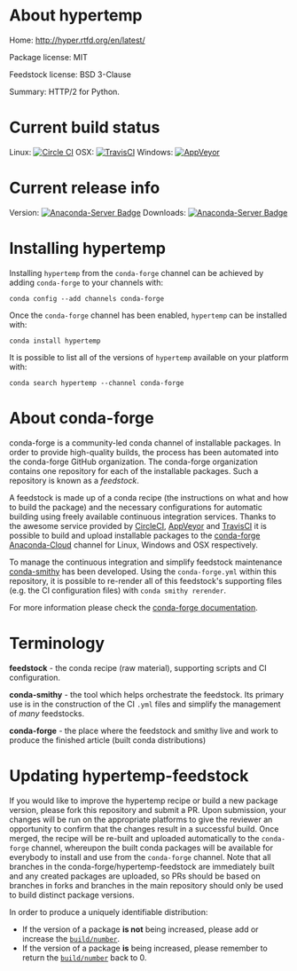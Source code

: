 About hypertemp
===============

Home: http://hyper.rtfd.org/en/latest/

Package license: MIT

Feedstock license: BSD 3-Clause

Summary: HTTP/2 for Python.



Current build status
====================

Linux: [![Circle CI](https://circleci.com/gh/conda-forge/hypertemp-feedstock.svg?style=shield)](https://circleci.com/gh/conda-forge/hypertemp-feedstock)
OSX: [![TravisCI](https://travis-ci.org/conda-forge/hypertemp-feedstock.svg?branch=master)](https://travis-ci.org/conda-forge/hypertemp-feedstock)
Windows: [![AppVeyor](https://ci.appveyor.com/api/projects/status/github/conda-forge/hypertemp-feedstock?svg=True)](https://ci.appveyor.com/project/conda-forge/hypertemp-feedstock/branch/master)

Current release info
====================
Version: [![Anaconda-Server Badge](https://anaconda.org/conda-forge/hypertemp/badges/version.svg)](https://anaconda.org/conda-forge/hypertemp)
Downloads: [![Anaconda-Server Badge](https://anaconda.org/conda-forge/hypertemp/badges/downloads.svg)](https://anaconda.org/conda-forge/hypertemp)

Installing hypertemp
====================

Installing `hypertemp` from the `conda-forge` channel can be achieved by adding `conda-forge` to your channels with:

```
conda config --add channels conda-forge
```

Once the `conda-forge` channel has been enabled, `hypertemp` can be installed with:

```
conda install hypertemp
```

It is possible to list all of the versions of `hypertemp` available on your platform with:

```
conda search hypertemp --channel conda-forge
```


About conda-forge
=================

conda-forge is a community-led conda channel of installable packages.
In order to provide high-quality builds, the process has been automated into the
conda-forge GitHub organization. The conda-forge organization contains one repository
for each of the installable packages. Such a repository is known as a *feedstock*.

A feedstock is made up of a conda recipe (the instructions on what and how to build
the package) and the necessary configurations for automatic building using freely
available continuous integration services. Thanks to the awesome service provided by
[CircleCI](https://circleci.com/), [AppVeyor](http://www.appveyor.com/)
and [TravisCI](https://travis-ci.org/) it is possible to build and upload installable
packages to the [conda-forge](https://anaconda.org/conda-forge)
[Anaconda-Cloud](http://docs.anaconda.org/) channel for Linux, Windows and OSX respectively.

To manage the continuous integration and simplify feedstock maintenance
[conda-smithy](http://github.com/conda-forge/conda-smithy) has been developed.
Using the ``conda-forge.yml`` within this repository, it is possible to re-render all of
this feedstock's supporting files (e.g. the CI configuration files) with ``conda smithy rerender``.

For more information please check the [conda-forge documentation](https://conda-forge.org/docs/).

Terminology
===========

**feedstock** - the conda recipe (raw material), supporting scripts and CI configuration.

**conda-smithy** - the tool which helps orchestrate the feedstock.
                   Its primary use is in the construction of the CI ``.yml`` files
                   and simplify the management of *many* feedstocks.

**conda-forge** - the place where the feedstock and smithy live and work to
                  produce the finished article (built conda distributions)


Updating hypertemp-feedstock
============================

If you would like to improve the hypertemp recipe or build a new
package version, please fork this repository and submit a PR. Upon submission,
your changes will be run on the appropriate platforms to give the reviewer an
opportunity to confirm that the changes result in a successful build. Once
merged, the recipe will be re-built and uploaded automatically to the
`conda-forge` channel, whereupon the built conda packages will be available for
everybody to install and use from the `conda-forge` channel.
Note that all branches in the conda-forge/hypertemp-feedstock are
immediately built and any created packages are uploaded, so PRs should be based
on branches in forks and branches in the main repository should only be used to
build distinct package versions.

In order to produce a uniquely identifiable distribution:
 * If the version of a package **is not** being increased, please add or increase
   the [``build/number``](http://conda.pydata.org/docs/building/meta-yaml.html#build-number-and-string).
 * If the version of a package **is** being increased, please remember to return
   the [``build/number``](http://conda.pydata.org/docs/building/meta-yaml.html#build-number-and-string)
   back to 0.
